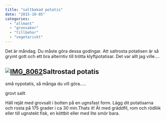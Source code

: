 ```yaml
---
title: "saltbakad potatis"
date: "2015-10-05"
categories: 
  - "allmant"
  - "gronsaker"
  - "tillbehor"
  - "vegetariskt"
---
```


Det är måndag. Du måste göra dessa godingar. Att saltrosta potatisen är så grymt gott och ett bra alterntiv till trötta klyftpotatisar. Det var allt jag ville....

## [![IMG_8062](images/IMG_8062-e1443130299867-1020x1360.jpg)](http://import.local/wp-content/uploads/2015/08/IMG_8062.jpg)**Saltrostad potatis**

små nypotatis, så många du vill göra.....

grovt sallt

Häll rejät med grovsalt i botten på en ugnsfast form. Lägg dit potatisarna och rosta på 175 grader i ca 30 min.Thats it! Ät med gräddfil, rom och rödlök eller till ugnstekt fisk, en köttbit eller med lite smör bara.
